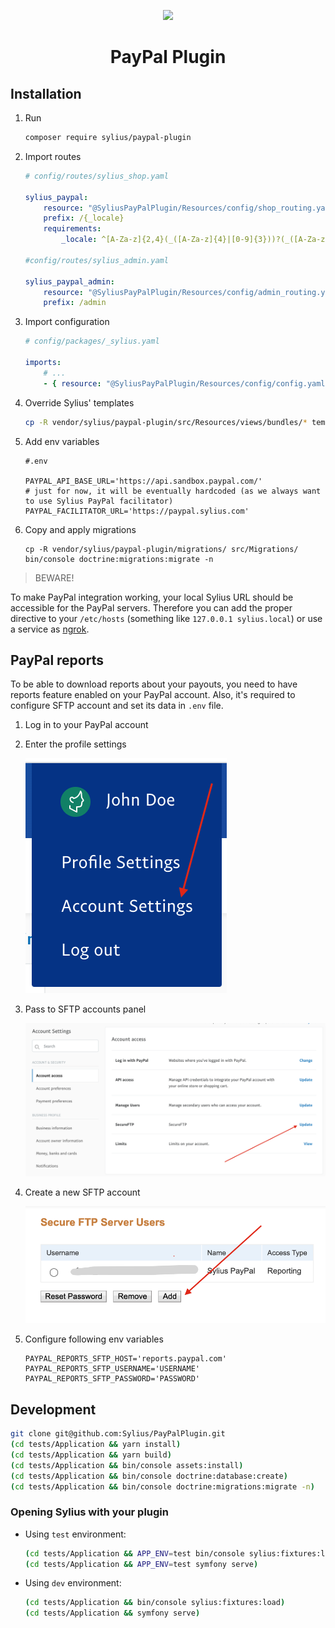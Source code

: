 <p align="center">
    <a href="https://sylius.com" target="_blank">
        <img src="https://demo.sylius.com/assets/shop/img/logo.png" />
    </a>
</p>

<h1 align="center">PayPal Plugin</h1>

## Installation

1. Run

    ```bash
    composer require sylius/paypal-plugin
    ```

2. Import routes

    ```yaml
    # config/routes/sylius_shop.yaml

    sylius_paypal:
        resource: "@SyliusPayPalPlugin/Resources/config/shop_routing.yaml"
        prefix: /{_locale}
        requirements:
            _locale: ^[A-Za-z]{2,4}(_([A-Za-z]{4}|[0-9]{3}))?(_([A-Za-z]{2}|[0-9]{3}))?$

    #config/routes/sylius_admin.yaml

    sylius_paypal_admin:
        resource: "@SyliusPayPalPlugin/Resources/config/admin_routing.yml"
        prefix: /admin
    ```

3. Import configuration

   ```yaml
   # config/packages/_sylius.yaml

   imports:
       # ...
       - { resource: "@SyliusPayPalPlugin/Resources/config/config.yaml" }
   ```

3. Override Sylius' templates

    ```bash
    cp -R vendor/sylius/paypal-plugin/src/Resources/views/bundles/* templates/bundles/
    ```

4. Add env variables

    ```
    #.env

    PAYPAL_API_BASE_URL='https://api.sandbox.paypal.com/'
    # just for now, it will be eventually hardcoded (as we always want to use Sylius PayPal facilitator) 
    PAYPAL_FACILITATOR_URL='https://paypal.sylius.com'
    ```
   
5. Copy and apply migrations

   ```
   cp -R vendor/sylius/paypal-plugin/migrations/ src/Migrations/
   bin/console doctrine:migrations:migrate -n
   ```

> BEWARE!

To make PayPal integration working, your local Sylius URL should be accessible for the PayPal servers. Therefore you can
add the proper directive to your `/etc/hosts` (something like `127.0.0.1 sylius.local`) or use a service as [ngrok](https://ngrok.com/).

## PayPal reports

To be able to download reports about your payouts, you need to have reports feature enabled on your PayPal account. Also,
it's required to configure SFTP account and set its data in `.env` file.

1. Log in to your PayPal account
2. Enter the profile settings

    ![menu](docs/reports-menu.png)

3. Pass to SFTP accounts panel

    ![panel](docs/reports-panel.png)

4. Create a new SFTP account

    ![accounts](docs/reports-accounts.png)

5. Configure following env variables

    ```
    PAYPAL_REPORTS_SFTP_HOST='reports.paypal.com'
    PAYPAL_REPORTS_SFTP_USERNAME='USERNAME'
    PAYPAL_REPORTS_SFTP_PASSWORD='PASSWORD'
    ```

## Development

```bash
git clone git@github.com:Sylius/PayPalPlugin.git
(cd tests/Application && yarn install)
(cd tests/Application && yarn build)
(cd tests/Application && bin/console assets:install)
(cd tests/Application && bin/console doctrine:database:create)
(cd tests/Application && bin/console doctrine:migrations:migrate -n)
```

### Opening Sylius with your plugin

- Using `test` environment:

    ```bash
    (cd tests/Application && APP_ENV=test bin/console sylius:fixtures:load)
    (cd tests/Application && APP_ENV=test symfony serve)
    ```
    
- Using `dev` environment:

    ```bash
    (cd tests/Application && bin/console sylius:fixtures:load)
    (cd tests/Application && symfony serve)
    ```
